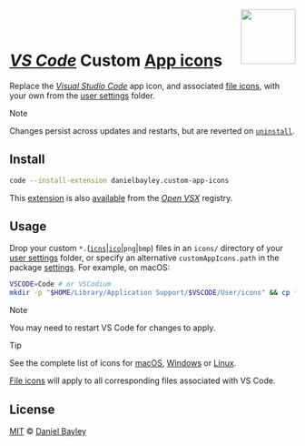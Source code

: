 <img src="icon.png" width="96vw" align="right">
<br><br>

_[VS Code]_ Custom [App icon]s
==============================
Replace the _[Visual Studio Code][vs code]_ app icon, and associated [file icons][macos],
with your own from the [user settings] folder.

> [!NOTE]
> Changes persist across updates and restarts, but are reverted on [`uninstall`].

## Install
~~~ sh
code --install-extension danielbayley.custom-app-icons
~~~
This [extension] is also [available] from the _[Open VSX]_ registry.

Usage
-----
Drop your custom `*.`([`icns`][macos]|[`ico`][windows]|`png`|`bmp`) files in
an `icons/` directory of your [user settings] folder, or specify an alternative
`customAppIcons.path` in the package [settings]. For example, on macOS:
~~~ sh
VSCODE=Code # or VSCodium
mkdir -p "$HOME/Library/Application Support/$VSCODE/User/icons" && cp *.icns $_
~~~

> [!NOTE]
> You may need to restart VS Code for changes to apply.

> [!TIP]
> See the complete list of icons for [macOS], [Windows] or [Linux].
>
> [File icons][macos] will apply to all corresponding files associated with VS Code.

License
-------
[MIT] © [Daniel Bayley]

[MIT]:                LICENSE.md
[Daniel Bayley]:      https://github.com/danielbayley

[vs code]:            https://code.visualstudio.com
[extension]:          https://code.visualstudio.com/docs/editor/extension-marketplace
[settings]:           https://code.visualstudio.com/docs/getstarted/settings
[user settings]:      https://code.visualstudio.com/docs/getstarted/settings#_settings-file-locations
[`uninstall`]:        https://code.visualstudio.com/docs/editor/extension-marketplace#_uninstall-an-extension

[open vsx]:           https://open-vsx.org
[available]:          https://open-vsx.org/extension/danielbayley/custom-app-icons

[app icon]:           https://github.com/microsoft/vscode/blob/main/resources/darwin/code.icns
[macos]:              https://github.com/microsoft/vscode/blob/main/resources/darwin
[windows]:            https://github.com/microsoft/vscode/tree/main/resources/win32
[linux]:              https://github.com/microsoft/vscode/tree/main/resources/linux

